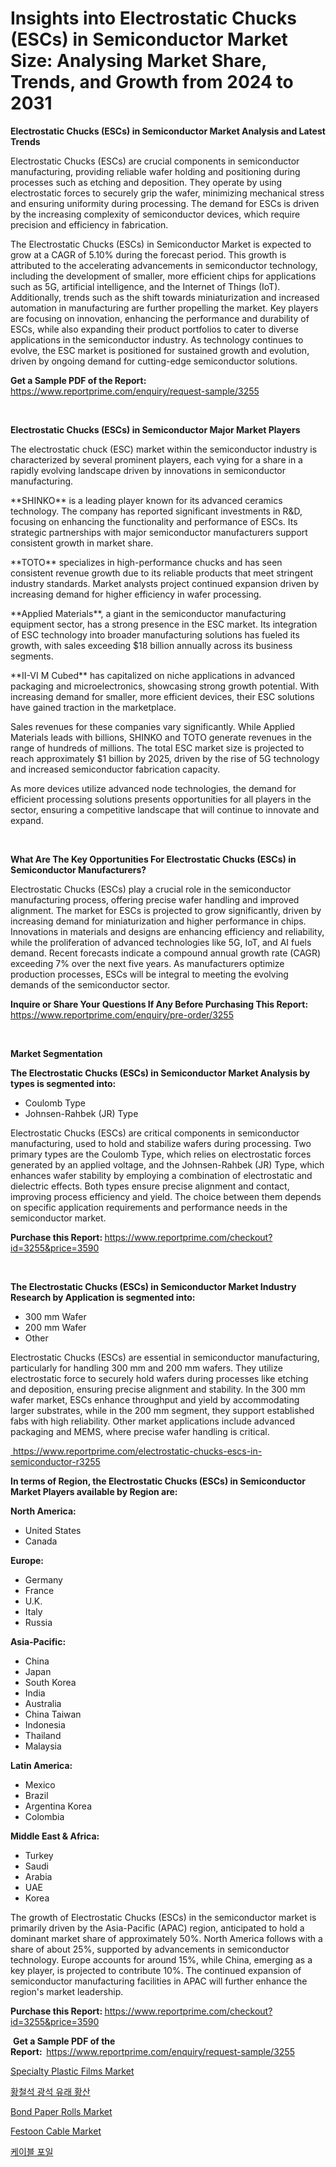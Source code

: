<p><h1>Insights into Electrostatic Chucks (ESCs) in Semiconductor Market Size: Analysing Market Share, Trends, and Growth from 2024 to 2031</h1></p><p><strong>Electrostatic Chucks (ESCs) in Semiconductor Market Analysis and Latest Trends</strong></p>
<p><p>Electrostatic Chucks (ESCs) are crucial components in semiconductor manufacturing, providing reliable wafer holding and positioning during processes such as etching and deposition. They operate by using electrostatic forces to securely grip the wafer, minimizing mechanical stress and ensuring uniformity during processing. The demand for ESCs is driven by the increasing complexity of semiconductor devices, which require precision and efficiency in fabrication.</p><p>The Electrostatic Chucks (ESCs) in Semiconductor Market is expected to grow at a CAGR of 5.10% during the forecast period. This growth is attributed to the accelerating advancements in semiconductor technology, including the development of smaller, more efficient chips for applications such as 5G, artificial intelligence, and the Internet of Things (IoT). Additionally, trends such as the shift towards miniaturization and increased automation in manufacturing are further propelling the market. Key players are focusing on innovation, enhancing the performance and durability of ESCs, while also expanding their product portfolios to cater to diverse applications in the semiconductor industry. As technology continues to evolve, the ESC market is positioned for sustained growth and evolution, driven by ongoing demand for cutting-edge semiconductor solutions.</p></p>
<p><strong>Get a Sample PDF of the Report:&nbsp;</strong> <a href="https://www.reportprime.com/enquiry/request-sample/3255">https://www.reportprime.com/enquiry/request-sample/3255</a></p>
<p>&nbsp;</p>
<p><strong>Electrostatic Chucks (ESCs) in Semiconductor Major Market Players</strong></p>
<p><p>The electrostatic chuck (ESC) market within the semiconductor industry is characterized by several prominent players, each vying for a share in a rapidly evolving landscape driven by innovations in semiconductor manufacturing.</p><p>**SHINKO** is a leading player known for its advanced ceramics technology. The company has reported significant investments in R&D, focusing on enhancing the functionality and performance of ESCs. Its strategic partnerships with major semiconductor manufacturers support consistent growth in market share.</p><p>**TOTO** specializes in high-performance chucks and has seen consistent revenue growth due to its reliable products that meet stringent industry standards. Market analysts project continued expansion driven by increasing demand for higher efficiency in wafer processing.</p><p>**Applied Materials**, a giant in the semiconductor manufacturing equipment sector, has a strong presence in the ESC market. Its integration of ESC technology into broader manufacturing solutions has fueled its growth, with sales exceeding $18 billion annually across its business segments.</p><p>**II-VI M Cubed** has capitalized on niche applications in advanced packaging and microelectronics, showcasing strong growth potential. With increasing demand for smaller, more efficient devices, their ESC solutions have gained traction in the marketplace.</p><p>Sales revenues for these companies vary significantly. While Applied Materials leads with billions, SHINKO and TOTO generate revenues in the range of hundreds of millions. The total ESC market size is projected to reach approximately $1 billion by 2025, driven by the rise of 5G technology and increased semiconductor fabrication capacity.</p><p>As more devices utilize advanced node technologies, the demand for efficient processing solutions presents opportunities for all players in the sector, ensuring a competitive landscape that will continue to innovate and expand.</p></p>
<p>&nbsp;</p>
<p><strong>What Are The Key Opportunities For Electrostatic Chucks (ESCs) in Semiconductor Manufacturers?</strong></p>
<p><p>Electrostatic Chucks (ESCs) play a crucial role in the semiconductor manufacturing process, offering precise wafer handling and improved alignment. The market for ESCs is projected to grow significantly, driven by increasing demand for miniaturization and higher performance in chips. Innovations in materials and designs are enhancing efficiency and reliability, while the proliferation of advanced technologies like 5G, IoT, and AI fuels demand. Recent forecasts indicate a compound annual growth rate (CAGR) exceeding 7% over the next five years. As manufacturers optimize production processes, ESCs will be integral to meeting the evolving demands of the semiconductor sector.</p></p>
<p><strong>Inquire or Share Your Questions If Any Before Purchasing This Report:</strong> <a href="https://www.reportprime.com/enquiry/pre-order/3255">https://www.reportprime.com/enquiry/pre-order/3255</a></p>
<p>&nbsp;</p>
<p><strong>Market Segmentation</strong></p>
<p><strong>The Electrostatic Chucks (ESCs) in Semiconductor Market Analysis by types is segmented into:</strong></p>
<p><ul><li>Coulomb Type</li><li>Johnsen-Rahbek (JR) Type</li></ul></p>
<p><p>Electrostatic Chucks (ESCs) are critical components in semiconductor manufacturing, used to hold and stabilize wafers during processing. Two primary types are the Coulomb Type, which relies on electrostatic forces generated by an applied voltage, and the Johnsen-Rahbek (JR) Type, which enhances wafer stability by employing a combination of electrostatic and dielectric effects. Both types ensure precise alignment and contact, improving process efficiency and yield. The choice between them depends on specific application requirements and performance needs in the semiconductor market.</p></p>
<p><strong>Purchase this Report:&nbsp;</strong><a href="https://www.reportprime.com/checkout?id=3255&price=3590">https://www.reportprime.com/checkout?id=3255&price=3590</a></p>
<p>&nbsp;</p>
<p><strong>The Electrostatic Chucks (ESCs) in Semiconductor Market Industry Research by Application is segmented into:</strong></p>
<p><ul><li>300 mm Wafer</li><li>200 mm Wafer</li><li>Other</li></ul></p>
<p><p>Electrostatic Chucks (ESCs) are essential in semiconductor manufacturing, particularly for handling 300 mm and 200 mm wafers. They utilize electrostatic force to securely hold wafers during processes like etching and deposition, ensuring precise alignment and stability. In the 300 mm wafer market, ESCs enhance throughput and yield by accommodating larger substrates, while in the 200 mm segment, they support established fabs with high reliability. Other market applications include advanced packaging and MEMS, where precise wafer handling is critical.</p></p>
<p><a href="https://www.reportprime.com/electrostatic-chucks-escs-in-semiconductor-r3255">&nbsp;https://www.reportprime.com/electrostatic-chucks-escs-in-semiconductor-r3255</a></p>
<p><strong>In terms of Region, the Electrostatic Chucks (ESCs) in Semiconductor Market Players available by Region are:</strong></p>
<p>
    <p> <strong> North America: </strong>
        <ul>
            <li>United States</li>
            <li>Canada</li>
        </ul>
        </p> 
    <p> <strong> Europe: </strong>
        <ul>
            <li>Germany</li>
            <li>France</li>
            <li>U.K.</li>
            <li>Italy</li>
            <li>Russia</li>
        </ul>
        </p> 
    <p> <strong> Asia-Pacific: </strong>
        <ul>
            <li>China</li>
            <li>Japan</li>
            <li>South Korea</li>
            <li>India</li>
            <li>Australia</li>
            <li>China Taiwan</li>
            <li>Indonesia</li>
            <li>Thailand</li>
            <li>Malaysia</li>
        </ul>
        </p> 
    <p> <strong> Latin America: </strong>
        <ul>
            <li>Mexico</li>
            <li>Brazil</li>
            <li>Argentina Korea</li>
            <li>Colombia</li>
        </ul>
        </p> 
    <p> <strong> Middle East & Africa: </strong>
        <ul>
            <li>Turkey</li>
            <li>Saudi</li>
            <li>Arabia</li>
            <li>UAE</li>
            <li>Korea</li>
        </ul>
    </p>
    </p>
<p><p>The growth of Electrostatic Chucks (ESCs) in the semiconductor market is primarily driven by the Asia-Pacific (APAC) region, anticipated to hold a dominant market share of approximately 50%. North America follows with a share of about 25%, supported by advancements in semiconductor technology. Europe accounts for around 15%, while China, emerging as a key player, is projected to contribute 10%. The continued expansion of semiconductor manufacturing facilities in APAC will further enhance the region's market leadership.</p></p>
<p><strong>Purchase this Report: </strong><a href="https://www.reportprime.com/checkout?id=3255&price=3590">https://www.reportprime.com/checkout?id=3255&price=3590</a></p>
<p>&nbsp;<strong>Get a Sample PDF of the Report:&nbsp;&nbsp;</strong><a href="https://www.reportprime.com/enquiry/request-sample/3255">https://www.reportprime.com/enquiry/request-sample/3255</a></p>
<p><strong></strong></p>
<p><p><a href="https://issuu.com/reportprime-2/docs/specialty-plastic-films-market-size_ae94e3fe9d4f7b">Specialty Plastic Films Market</a></p><p><a href="https://medium.com/@joespinka88967/%EC%84%B8%EA%B3%84-pyrite-ore-derived-sulfuric-acid-market-%EC%9D%80-2024%EC%97%90%EC%84%9C-2031%EB%A1%9C-%EC%97%B0%ED%8F%89%EA%B7%A0-%EC%A6%9D%EA%B0%80%EC%9C%A8%EC%9D%84-%EB%B3%B4%EC%9D%BC-%EA%B2%83%EC%9C%BC%EB%A1%9C-%EC%98%88%EC%83%81%EB%90%A9%EB%8B%88%EB%8B%A4-7805496f9e43">황철석 광석 유래 황산</a></p><p><a href="https://medium.com/@james.dyer67867/this-report-on-bond-paper-rolls-market-is-a-comprehensive-analysis-of-market-shares-strategies-26e89eed8cef">Bond Paper Rolls Market</a></p><p><a href="https://www.linkedin.com/pulse/future-festoon-cable-market-global-forecast-trends-2024-2031-rsvjf?trackingId=%2FsEf2NwYRXShezPjXhSujA%3D%3D">Festoon Cable Market</a></p><p><a href="https://medium.com/@rudyswaniafgwski56664/cable-foil-market-%EC%9D%98-%EA%B8%80%EB%A1%9C%EB%B2%8C-%EC%8B%9C%EC%9E%A5-%EA%B0%9C%EC%9A%94%EB%8A%94-%EC%A0%84-%EC%84%B8%EA%B3%84-%EB%B0%8F-%EC%A3%BC%EC%9A%94-%EC%8B%9C%EC%9E%A5%EC%9D%98-%EC%82%B0%EC%97%85%EC%97%90-%EC%98%81%ED%96%A5%EC%9D%84-%EB%AF%B8%EC%B9%98%EB%8A%94-%EC%A3%BC%EC%9A%94-%ED%8A%B8%EB%A0%8C%EB%93%9C%EC%97%90-%EB%8C%80%ED%95%9C-%EB%8F%85%ED%8A%B9%ED%95%9C-%EA%B4%80%EC%A0%90%EC%9D%84-%EC%A0%9C%EA%B3%B5%ED%95%A9%EB%8B%88%EB%8B%A4-62955b406a95">케이블 포일</a></p></p>